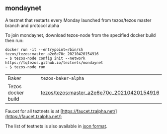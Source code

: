 
mondaynet
---------

A testnet that restarts every Monday launched from tezos/tezos master branch and protocol alpha

To join mondaynet, download tezos-node from the specified docker build then run:

```
docker run -it --entrypoint=/bin/sh tezos/tezos:master_a2e6e70c_20210420154916
~ $ tezos-node config init --network https://tqtezos.github.io/teztnets/mondaynet
~ $ tezos-node run
```

| | |
|-------|---------------------|
| Baker | `tezos-baker-alpha` |
| Tezos docker build | [tezos/tezos:master_a2e6e70c_20210420154916](https://hub.docker.com/r/tezos/tezos/tags?page=1&ordering=last_updated&name=master_a2e6e70c_20210420154916) |


Faucet for all teztnets is at [https://faucet.tzalpha.net/](https://faucet.tzalpha.net/)

The list of testnets is also available in [json format](https://teztnets.xyz/teztnets.json).
